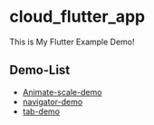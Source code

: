 # cloud_flutter_app

This is My Flutter Example Demo!

## Demo-List
- [Animate-scale-demo](https://github.com/Petterpx/FlutterDemo/blob/master/lib/animate_scale_demo.dart)
- [navigator-demo](https://github.com/Petterpx/FlutterDemo/blob/master/lib/navigator_demo.dart)
- [tab-demo](https://github.com/Petterpx/FlutterDemo/blob/master/lib/tab_navigator_demo.dart)


